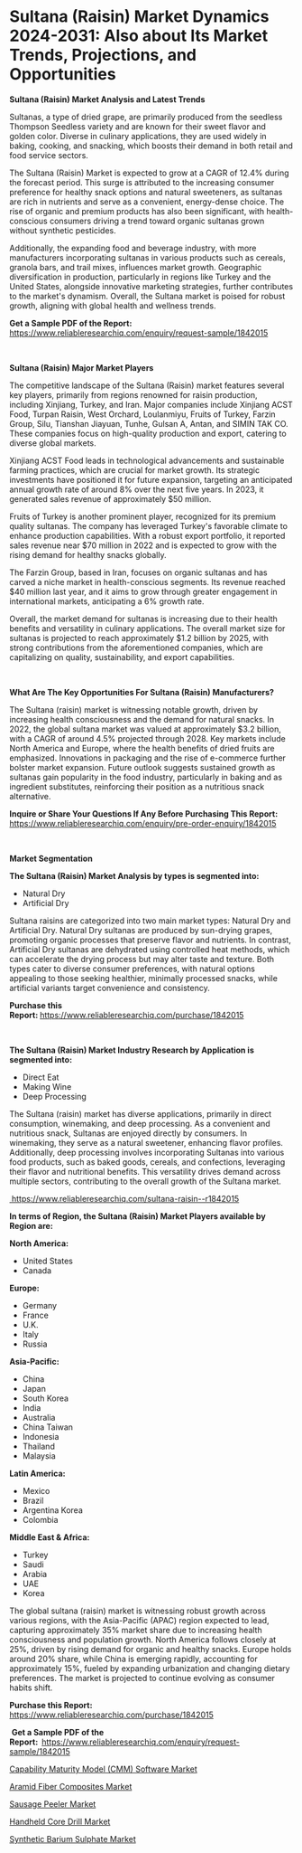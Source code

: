 <p><h1>Sultana (Raisin) Market Dynamics 2024-2031: Also about Its Market Trends, Projections, and Opportunities</h1></p><p><strong>Sultana (Raisin) Market Analysis and Latest Trends</strong></p>
<p><p>Sultanas, a type of dried grape, are primarily produced from the seedless Thompson Seedless variety and are known for their sweet flavor and golden color. Diverse in culinary applications, they are used widely in baking, cooking, and snacking, which boosts their demand in both retail and food service sectors.</p><p>The Sultana (Raisin) Market is expected to grow at a CAGR of 12.4% during the forecast period. This surge is attributed to the increasing consumer preference for healthy snack options and natural sweeteners, as sultanas are rich in nutrients and serve as a convenient, energy-dense choice. The rise of organic and premium products has also been significant, with health-conscious consumers driving a trend toward organic sultanas grown without synthetic pesticides.</p><p>Additionally, the expanding food and beverage industry, with more manufacturers incorporating sultanas in various products such as cereals, granola bars, and trail mixes, influences market growth. Geographic diversification in production, particularly in regions like Turkey and the United States, alongside innovative marketing strategies, further contributes to the market's dynamism. Overall, the Sultana market is poised for robust growth, aligning with global health and wellness trends.</p></p>
<p><strong>Get a Sample PDF of the Report:&nbsp;</strong> <a href="https://www.reliableresearchiq.com/enquiry/request-sample/1842015?utm_campaign=1260&utm_medium=2&utm_source=Github&utm_content=ia&utm_term=16102024&utm_id=sultana-raisin">https://www.reliableresearchiq.com/enquiry/request-sample/1842015</a></p>
<p>&nbsp;</p>
<p><strong>Sultana (Raisin) Major Market Players</strong></p>
<p><p>The competitive landscape of the Sultana (Raisin) market features several key players, primarily from regions renowned for raisin production, including Xinjiang, Turkey, and Iran. Major companies include Xinjiang ACST Food, Turpan Raisin, West Orchard, Loulanmiyu, Fruits of Turkey, Farzin Group, Silu, Tianshan Jiayuan, Tunhe, Gulsan A, Antan, and SIMIN TAK CO. These companies focus on high-quality production and export, catering to diverse global markets.</p><p>Xinjiang ACST Food leads in technological advancements and sustainable farming practices, which are crucial for market growth. Its strategic investments have positioned it for future expansion, targeting an anticipated annual growth rate of around 8% over the next five years. In 2023, it generated sales revenue of approximately $50 million.</p><p>Fruits of Turkey is another prominent player, recognized for its premium quality sultanas. The company has leveraged Turkey's favorable climate to enhance production capabilities. With a robust export portfolio, it reported sales revenue near $70 million in 2022 and is expected to grow with the rising demand for healthy snacks globally.</p><p>The Farzin Group, based in Iran, focuses on organic sultanas and has carved a niche market in health-conscious segments. Its revenue reached $40 million last year, and it aims to grow through greater engagement in international markets, anticipating a 6% growth rate.</p><p>Overall, the market demand for sultanas is increasing due to their health benefits and versatility in culinary applications. The overall market size for sultanas is projected to reach approximately $1.2 billion by 2025, with strong contributions from the aforementioned companies, which are capitalizing on quality, sustainability, and export capabilities.</p></p>
<p>&nbsp;</p>
<p><strong>What Are The Key Opportunities For Sultana (Raisin) Manufacturers?</strong></p>
<p><p>The Sultana (raisin) market is witnessing notable growth, driven by increasing health consciousness and the demand for natural snacks. In 2022, the global sultana market was valued at approximately $3.2 billion, with a CAGR of around 4.5% projected through 2028. Key markets include North America and Europe, where the health benefits of dried fruits are emphasized. Innovations in packaging and the rise of e-commerce further bolster market expansion. Future outlook suggests sustained growth as sultanas gain popularity in the food industry, particularly in baking and as ingredient substitutes, reinforcing their position as a nutritious snack alternative.</p></p>
<p><strong>Inquire or Share Your Questions If Any Before Purchasing This Report:</strong> <a href="https://www.reliableresearchiq.com/enquiry/pre-order-enquiry/1842015?utm_campaign=1260&utm_medium=2&utm_source=Github&utm_content=ia&utm_term=16102024&utm_id=sultana-raisin">https://www.reliableresearchiq.com/enquiry/pre-order-enquiry/1842015</a></p>
<p>&nbsp;</p>
<p><strong>Market Segmentation</strong></p>
<p><strong>The Sultana (Raisin) Market Analysis by types is segmented into:</strong></p>
<p><ul><li>Natural Dry</li><li>Artificial Dry</li></ul></p>
<p><p>Sultana raisins are categorized into two main market types: Natural Dry and Artificial Dry. Natural Dry sultanas are produced by sun-drying grapes, promoting organic processes that preserve flavor and nutrients. In contrast, Artificial Dry sultanas are dehydrated using controlled heat methods, which can accelerate the drying process but may alter taste and texture. Both types cater to diverse consumer preferences, with natural options appealing to those seeking healthier, minimally processed snacks, while artificial variants target convenience and consistency.</p></p>
<p><strong>Purchase this Report:&nbsp;</strong><a href="https://www.reliableresearchiq.com/purchase/1842015?utm_campaign=1260&utm_medium=2&utm_source=Github&utm_content=ia&utm_term=16102024&utm_id=sultana-raisin">https://www.reliableresearchiq.com/purchase/1842015</a></p>
<p>&nbsp;</p>
<p><strong>The Sultana (Raisin) Market Industry Research by Application is segmented into:</strong></p>
<p><ul><li>Direct Eat</li><li>Making Wine</li><li>Deep Processing</li></ul></p>
<p><p>The Sultana (raisin) market has diverse applications, primarily in direct consumption, winemaking, and deep processing. As a convenient and nutritious snack, Sultanas are enjoyed directly by consumers. In winemaking, they serve as a natural sweetener, enhancing flavor profiles. Additionally, deep processing involves incorporating Sultanas into various food products, such as baked goods, cereals, and confections, leveraging their flavor and nutritional benefits. This versatility drives demand across multiple sectors, contributing to the overall growth of the Sultana market.</p></p>
<p><a href="https://www.reliableresearchiq.com/sultana-raisin--r1842015?utm_campaign=1260&utm_medium=2&utm_source=Github&utm_content=ia&utm_term=16102024&utm_id=sultana-raisin">&nbsp;https://www.reliableresearchiq.com/sultana-raisin--r1842015</a></p>
<p><strong>In terms of Region, the Sultana (Raisin) Market Players available by Region are:</strong></p>
<p>
    <p> <strong> North America: </strong>
        <ul>
            <li>United States</li>
            <li>Canada</li>
        </ul>
        </p> 
    <p> <strong> Europe: </strong>
        <ul>
            <li>Germany</li>
            <li>France</li>
            <li>U.K.</li>
            <li>Italy</li>
            <li>Russia</li>
        </ul>
        </p> 
    <p> <strong> Asia-Pacific: </strong>
        <ul>
            <li>China</li>
            <li>Japan</li>
            <li>South Korea</li>
            <li>India</li>
            <li>Australia</li>
            <li>China Taiwan</li>
            <li>Indonesia</li>
            <li>Thailand</li>
            <li>Malaysia</li>
        </ul>
        </p> 
    <p> <strong> Latin America: </strong>
        <ul>
            <li>Mexico</li>
            <li>Brazil</li>
            <li>Argentina Korea</li>
            <li>Colombia</li>
        </ul>
        </p> 
    <p> <strong> Middle East & Africa: </strong>
        <ul>
            <li>Turkey</li>
            <li>Saudi</li>
            <li>Arabia</li>
            <li>UAE</li>
            <li>Korea</li>
        </ul>
    </p>
    </p>
<p><p>The global sultana (raisin) market is witnessing robust growth across various regions, with the Asia-Pacific (APAC) region expected to lead, capturing approximately 35% market share due to increasing health consciousness and population growth. North America follows closely at 25%, driven by rising demand for organic and healthy snacks. Europe holds around 20% share, while China is emerging rapidly, accounting for approximately 15%, fueled by expanding urbanization and changing dietary preferences. The market is projected to continue evolving as consumer habits shift.</p></p>
<p><strong>Purchase this Report: </strong><a href="https://www.reliableresearchiq.com/purchase/1842015?utm_campaign=1260&utm_medium=2&utm_source=Github&utm_content=ia&utm_term=16102024&utm_id=sultana-raisin">https://www.reliableresearchiq.com/purchase/1842015</a></p>
<p>&nbsp;<strong>Get a Sample PDF of the Report:&nbsp;&nbsp;</strong><a href="https://www.reliableresearchiq.com/enquiry/request-sample/1842015?utm_campaign=1260&utm_medium=2&utm_source=Github&utm_content=ia&utm_term=16102024&utm_id=sultana-raisin">https://www.reliableresearchiq.com/enquiry/request-sample/1842015</a></p>
<p><strong></strong></p>
<p><p><a href="https://github.com/dowsegmspivadlk/Market-Research-Report-List-1/blob/main/capability-maturity-model-cmm-software-market.md?utm_campaign=1260&utm_medium=2&utm_source=Github&utm_content=ia&utm_term=16102024&utm_id=sultana-raisin">Capability Maturity Model (CMM) Software Market</a></p><p><a href="https://www.linkedin.com/pulse/global-perspectives-aramid-fiber-composites-market-trends-forecast-wzvmc?utm_campaign=1260&utm_medium=2&utm_source=Github&utm_content=ia&utm_term=16102024&utm_id=sultana-raisin">Aramid Fiber Composites Market</a></p><p><a href="https://issuu.com/reportprime-2/docs/sausage-peeler-market-size-2030.ppt_c0c50c757e1788?utm_campaign=1260&utm_medium=2&utm_source=Github&utm_content=ia&utm_term=16102024&utm_id=sultana-raisin">Sausage Peeler Market</a></p><p><a href="https://issuu.com/reportprime-2/docs/handheld-core-drill-market-size-203_d611c6d2875dcd?utm_campaign=1260&utm_medium=2&utm_source=Github&utm_content=ia&utm_term=16102024&utm_id=sultana-raisin">Handheld Core Drill Market</a></p><p><a href="https://www.linkedin.com/pulse/synthetic-barium-sulphate-market-dynamics-application-types-we5xc?utm_campaign=1260&utm_medium=2&utm_source=Github&utm_content=ia&utm_term=16102024&utm_id=sultana-raisin">Synthetic Barium Sulphate Market</a></p></p>